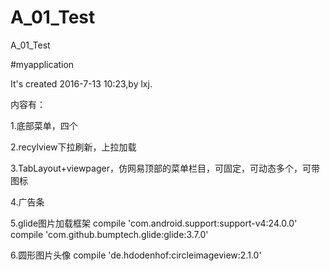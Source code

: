 # A_01_Test
A_01_Test

#myapplication

It's created 2016-7-13 10:23,by lxj.

内容有：

1.底部菜单，四个

2.recylview下拉刷新，上拉加载

3.TabLayout+viewpager，仿网易顶部的菜单栏目，可固定，可动态多个，可带图标

4.广告条

5.glide图片加载框架  compile 'com.android.support:support-v4:24.0.0'
                    compile 'com.github.bumptech.glide:glide:3.7.0'
                    
6.圆形图片头像       compile 'de.hdodenhof:circleimageview:2.1.0'
